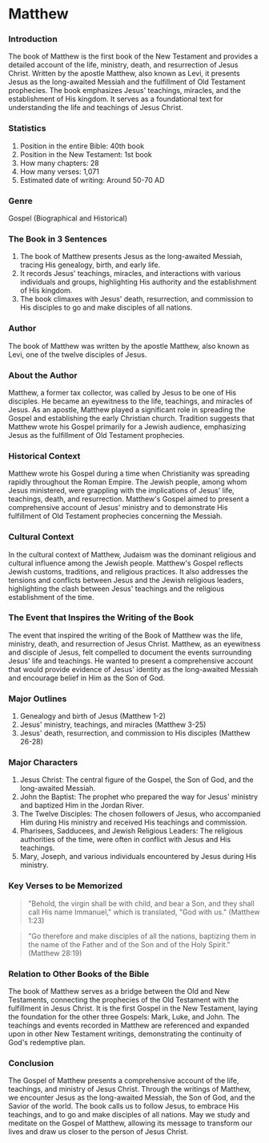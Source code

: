# Matthew

### Introduction

The book of Matthew is the first book of the New Testament and provides a detailed account of the life, ministry, death, and resurrection of Jesus Christ. Written by the apostle Matthew, also known as Levi, it presents Jesus as the long-awaited Messiah and the fulfillment of Old Testament prophecies. The book emphasizes Jesus' teachings, miracles, and the establishment of His kingdom. It serves as a foundational text for understanding the life and teachings of Jesus Christ.

### Statistics

1. Position in the entire Bible: 40th book
2. Position in the New Testament: 1st book
3. How many chapters: 28
4. How many verses: 1,071
5. Estimated date of writing: Around 50-70 AD

### Genre

Gospel (Biographical and Historical)

### The Book in 3 Sentences

1. The book of Matthew presents Jesus as the long-awaited Messiah, tracing His genealogy, birth, and early life.
2. It records Jesus' teachings, miracles, and interactions with various individuals and groups, highlighting His authority and the establishment of His kingdom.
3. The book climaxes with Jesus' death, resurrection, and commission to His disciples to go and make disciples of all nations.

### Author

The book of Matthew was written by the apostle Matthew, also known as Levi, one of the twelve disciples of Jesus.

### About the Author

Matthew, a former tax collector, was called by Jesus to be one of His disciples. He became an eyewitness to the life, teachings, and miracles of Jesus. As an apostle, Matthew played a significant role in spreading the Gospel and establishing the early Christian church. Tradition suggests that Matthew wrote his Gospel primarily for a Jewish audience, emphasizing Jesus as the fulfillment of Old Testament prophecies.

### Historical Context

Matthew wrote his Gospel during a time when Christianity was spreading rapidly throughout the Roman Empire. The Jewish people, among whom Jesus ministered, were grappling with the implications of Jesus' life, teachings, death, and resurrection. Matthew's Gospel aimed to present a comprehensive account of Jesus' ministry and to demonstrate His fulfillment of Old Testament prophecies concerning the Messiah.

### Cultural Context

In the cultural context of Matthew, Judaism was the dominant religious and cultural influence among the Jewish people. Matthew's Gospel reflects Jewish customs, traditions, and religious practices. It also addresses the tensions and conflicts between Jesus and the Jewish religious leaders, highlighting the clash between Jesus' teachings and the religious establishment of the time.

### The Event that Inspires the Writing of the Book

The event that inspired the writing of the Book of Matthew was the life, ministry, death, and resurrection of Jesus Christ. Matthew, as an eyewitness and disciple of Jesus, felt compelled to document the events surrounding Jesus' life and teachings. He wanted to present a comprehensive account that would provide evidence of Jesus' identity as the long-awaited Messiah and encourage belief in Him as the Son of God.

### Major Outlines

1. Genealogy and birth of Jesus (Matthew 1-2)
2. Jesus' ministry, teachings, and miracles (Matthew 3-25)
3. Jesus' death, resurrection, and commission to His disciples (Matthew 26-28)

### Major Characters

1. Jesus Christ: The central figure of the Gospel, the Son of God, and the long-awaited Messiah.
2. John the Baptist: The prophet who prepared the way for Jesus' ministry and baptized Him in the Jordan River.
3. The Twelve Disciples: The chosen followers of Jesus, who accompanied Him during His ministry and received His teachings and commission.
4. Pharisees, Sadducees, and Jewish Religious Leaders: The religious authorities of the time, were often in conflict with Jesus and His teachings.&#x20;
5. Mary, Joseph, and various individuals encountered by Jesus during His ministry.

### Key Verses to be Memorized

> "Behold, the virgin shall be with child, and bear a Son, and they shall call His name Immanuel," which is translated, "God with us." (Matthew 1:23)

> "Go therefore and make disciples of all the nations, baptizing them in the name of the Father and of the Son and of the Holy Spirit." (Matthew 28:19)

### Relation to Other Books of the Bible

The book of Matthew serves as a bridge between the Old and New Testaments, connecting the prophecies of the Old Testament with the fulfillment in Jesus Christ. It is the first Gospel in the New Testament, laying the foundation for the other three Gospels: Mark, Luke, and John. The teachings and events recorded in Matthew are referenced and expanded upon in other New Testament writings, demonstrating the continuity of God's redemptive plan.

### Conclusion

The Gospel of Matthew presents a comprehensive account of the life, teachings, and ministry of Jesus Christ. Through the writings of Matthew, we encounter Jesus as the long-awaited Messiah, the Son of God, and the Savior of the world. The book calls us to follow Jesus, to embrace His teachings, and to go and make disciples of all nations. May we study and meditate on the Gospel of Matthew, allowing its message to transform our lives and draw us closer to the person of Jesus Christ.
